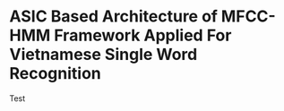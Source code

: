 # ASIC Based Architecture of MFCC-HMM Framework Applied For Vietnamese Single Word Recognition

Test
